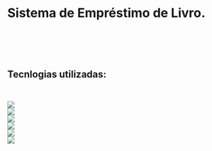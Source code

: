 
Sistema de Empréstimo de Livro.
===
<br><br>
-----
Tecnlogias utilizadas:
-----
<br>
<p>
<img src="http://upload.wikimedia.org/wikipedia/en/thumb/7/75/20110510-jsf-logo.tiff/lossless-page1-320px-20110510-jsf-logo.tiff.png"/><br/>
<img src="http://www.springsource.org/files/imagefield_default_images/placeholder_video_spring_projects.png"/><br/>
<img src="http://forum.primefaces.org/styles/ca_gen2_blue/imageset/site_logo.gif"/><br/>
<img src="http://www.techmentro.com/image/ejb-3.x-logo.png"/><br/>
<img src="http://3.bp.blogspot.com/-4hO6hv3PL6I/TXGW0hlxpjI/AAAAAAAAAmU/QXC_h6_yXTU/s320/Oracle%2BGlassFish%2BServer.jpg"/><br/>
<img src="http://javamazon.com/wp-content/uploads/2012/04/jpa.jpg"/><br/>
</p>



